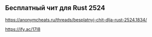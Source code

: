 ## Бесплатный чит для Rust 2524
https://anonymcheats.ru/threads/besplatnyj-chit-dlja-rust-2524.1834/

https://ify.ac/17I8
